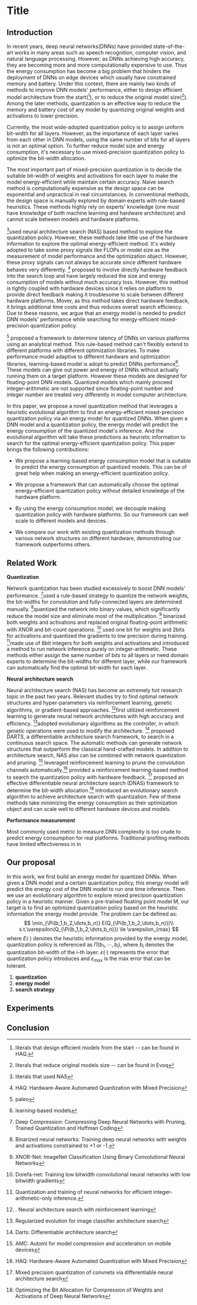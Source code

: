 # Title

## Introduction

In recent years, deep neural networks(DNNs) have provided state-of-the-art works in many areas such as speech recognition, computer vision, and natural language processing. However, as DNNs achieving high accuracy, they are becoming more and more computationally expensive to use. Thus the energy consumption has become a big problem that hinders the deployment of DNNs on edge devices which usually have constrained memory and battery. Under this context, there are mainly two kinds of methods to improve DNN models' performance, either to design efficient model architecture from the start([^1]), or to reduce the original model size([^2]). Among the later methods, quantization is an effective way to reduce the memory and battery cost of any model by quantizing original weights and activations to lower precision.

Currently, the most wide-adopted quantization policy is to assign uniform bit-width for all layers. However, as the importance of each layer varies from each other in DNN models, using the same number of bits for all layers is not an optimal option. To further reduce model size and energy consumption, it's necessary to use mixed-precision quantization policy to optimize the bit-width allocation.

The most important part of mixed-precision quantization is to decide the suitable bit-width of weights and activations for each layer to make the model energy-efficient while maintain certain accuracy. Naive search method is computationally expensive as the design space can be exponential and unpractical in real circumstances. In conventional methods, the design space is manually explored by domain experts with rule-based heuristics. These methods highly rely on experts' knowledge (one must have knowledge of both machine learning and hardware architecture) and cannot scale between models and hardware platforms. 







 [^3]used neural architecture search (NAS) based method to explore the quantization policy. However, these methods take little use of the hardware information to explore the optimal energy-efficient method. It's widely adopted to take some proxy signals like FLOPs or model size as the measurement of model performance and the optimization object. However, these proxy signals can not always be accurate since different hardware behaves very differently. [^4] proposed to involve directly hardware feedback into the search loop and have largely reduced the size and energy consumption of models without much accuracy loss. However, this method is tightly coupled with hardware devices since it relies on platform to provide direct feedback making it troublesome to scale between different hardware platforms. Mover, as this method takes direct hardware feedback, it brings additional time costs and thus reduces overall search efficiency. Due to these reasons, we argue that an energy model is needed to predict DNN models' performance while searching for energy-efficient mixed-precision quantization policy.

 [^paleo] proposed a framework to determine latency of DNNs on various platforms using an analytical method. This rule-based method can't flexibly extend to different platforms with different optimization libraries. To make performance model adaptive to different hardware and optimization libraries, learning-based model is adopt to predict DNNs performance[^18]. These models can give out power and energy of DNNs without actually running them on a target platform. However these models are designed for floating-point DNN models. Quantized models which mainly proceed integer-arithmetic are not supported since floating-point number and integer number are treated very differently in model computer architecture.

In this paper, we propose a novel quantization method that leverages a heuristic evolutional algorithm to find an energy-efficient mixed-precision quantization policy via an energy model for quantized DNNs. When given a DNN model and a quantization policy, the energy model will predict the energy consumption of the quantized model's inference. And the evolutional algorithm will take these predictions as heuristic information to search for the optimal energy-efficient quantization policy. This paper brings the following contributions:

- We propose a learning-based energy consumption model that is suitable to predict the energy consumption of quantized models. This can be of great help when making an energy-efficient quantization policy.

- We propose a framework that can automatically choose the optimal energy-efficient quantization policy without detailed knowledge of the hardware platform. 
- By using the energy consumption model, we decouple making quantization policy with hardware platforms. So our framework can well scale to different models and devices.
- We compare our work with existing quantization methods through various network structures on different hardware, demonstrating our framework outperforms others.

## Related Work

**Quantization**

Network quantization has been studied excessively to boost DNN models' performance. [^7]used a rule-based strategy to quantize the network weights, the bit-widths for convolution and fully-connected layers are determined manually. [^8]quantized the network into binary values, which significantly reduce the model size and eliminate most of the multiplication. [^9] binarized both weights and activations and replaced original floating-point arithmetic with XNOR and bit-count operations. [^10] used one bit for weights and 2bits for activations and quantized the gradients to low precision during training. [^11]made use of 8bit integers for both weights and activations and introduced a method to run network inference purely on integer-arithmetic. These methods either assign the same number of bits to all layers or need domain experts to determine the bit-widths for different layer, while our framework can automatically find the optimal bit-width for each layer.

**Neural architecture search**

Neural architecture search (NAS) has become an extremely hot research topic in the past two years. Relevant studies try to find optimal network structures and hyper-parameters via reinforcement learning, genetic algorithms, or gradient-based approaches. [^12]first utilized reinforcement learning to generate neural network architectures with high accuracy and efficiency. [^13]adopted evolutionary algorithms as the controller, in which genetic operations were used to modify the architecture. [^14] proposed DARTS, a differentiable architecture search framework, to search in a continuous search space. The automatic methods can generate network structures that outperform the classical hand-crafted models. In addition to architecture search, NAS also can be combined with network quantization and pruning. [^15] leveraged reinforcement learning to prune the convolution channels automatically.[^4] provided a reinforcement learning-based method to search the quantization policy with hardware feedback. [^16] proposed an effective differentiable neural architecture search (DNAS) framework to determine the bit-width allocation.[^17] introduced an evolutionary search algorithm to achieve architecture search with quantization. Few of these methods take minimizing the energy consumption as their optimization object and can scale well to different hardware devices and models.

**Performance measurement**

Most commonly used metric to measure DNN complexity is too crude to predict energy consumption for real platforms. Traditional profiling methods have limited effectiveness in in 

## Our proposal

In this work, we first build an energy model for quantized DNNs. When given a DNN model and a certain quantization policy, this energy model will predict the energy cost of the DNN model to run one time inference. Then we use an evolutionary algorithm to explore mixed precision quantization policy in a heuristic manner. Given a pre-trained floating point model M, our target is to find an optimized quantization policy  based on the heuristic information the energy model provide. The problem can be defined as:
$$
\min_{\Pi(b_1,b_2,\dots,b_n)} E(Q_{\Pi(b_1,b_2,\dots,b_n)})\\ s.t.\varepsilon(Q_{\Pi(b_1,b_2,\dots,b_n)}) \le \varepsilon_{max}
$$
where $E(\cdot)$ denotes the heuristic information provided by the energy model, quantization policy is referenced as $\Pi(b_1,\cdots, b_l)$, where $b_i$ denotes the quantization bit-width of the $i$-th layer. $\varepsilon(\cdot)$ represents the error that quantization policy introduces and $\varepsilon_{max}$ is the max error that can be tolerant.

1. **quantization**
2. **energy model**
3. **search strategy**

## Experiments

## Conclusion

[^1]: literals that design efficient models from the start -- can be found in HAQ.
[^2]: literals that reduce original models size -- can be found in Evoq
[^3]: literals that used NAS
[^4]: HAQ: Hardware-Aware Automated Quantization with Mixed Precision
[^5]: papers that don't use energy consumption as optimization object
[^6]: neural power

[^7]: Deep Compression: Compressing Deep Neural Networks with Pruning, Trained Quantization and Huffman Coding
[^8]: Binarized neural networks: Training deep neural networks with weights and activations constrained to +1 or -1.
[^9]:  XNOR-Net: ImageNet Classification Using Binary Convolutional Neural Networks
[^10]:  Dorefa-net: Training low bitwidth convolutional neural networks with low bitwidth gradients
[^11]:  Quantization and training of neural networks for efficient integer-arithmetic-only inference.
[^12]: . Neural architecture search with reinforcement learning
[^13]: Regularized evolution for image classifier architecture search
[^14]: Darts: Differentiable architecture search
[^15]: AMC: Automl for model compression and acceleration on mobile devices
[^16]: Mixed precision quantization of convnets via differentiable neural architecture search
[^17]: Optimizing the Bit Allocation for Compression of Weights and Activations of Deep Neural Networks
[^paleo]: paleo
[^18]: learning-based models

